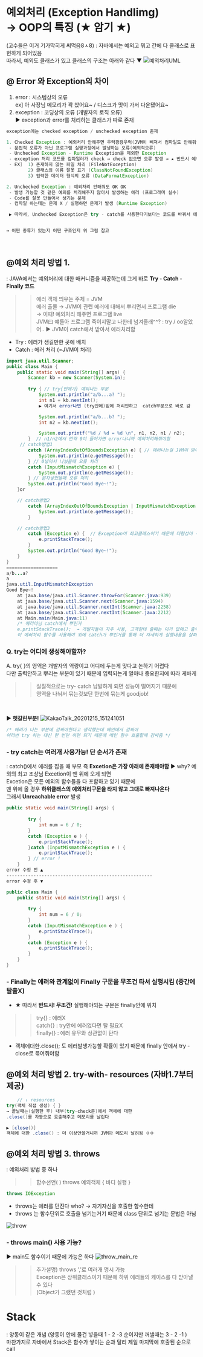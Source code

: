 # 예외처리 (Exception Handlimg) <br> → OOP의 특징 (★ 암기 ★)
(고수들은 이거 기가막히게 써먹음8ㅅ8)
: 자바에서는 예외고 뭐고 간에 다 클래스로 표현하게 되어있음 <br>
따라서, 예외도 클래스가 있고 클래스의 구조는 아래와 같다 ▼
![예외처리UML](https://user-images.githubusercontent.com/74290204/102187064-da489980-3ef6-11eb-9ebd-92b2deb58829.png)
## @ Error 와 Exception의 차이
1. error : 시스템상의 오류 <br>
ex] 아 사장님 메모리가 꽉 찼어요~ / 디스크가 맛이 가서 다운됐어요~
2. exception : 코딩상의 오류 (개발자의 로직 오류) <br>
▶ exception과 error를 처리하는 클래스가 따로 존재
```java
exception에는 checked exception / unchecked exception 존재 

1. Checked Exception : 예외처리 안해주면 우럭광광우럭(JVM이 삐져서 컴파일도 안해줘ㅠ)
 - 문법적 오류가 아닌 프로그램 실행과정에서 발생하는 오류(예외적오류)
 - Unchecked Exception - Runtime Exception을 제외한 Exception 
 - exception 처리 코드를 컴파일러가 check → check 없으면 오류 발생 → ★ 반드시 예외처리 해줘야함!! 
 - EX]  1) 존재하지 않는 파일 처리 (FileNotException)
        2) 클래스의 이름 잘못 표기 (ClassNotFoundException)
        3) 입력한 데이터 형식의 오류 (DataFormatException)

2. Unchecked Exception : 예외처리 안해줘도 OK OK
 - 발생 가능할 것 같은 예외를 처리해주지 않아서 발생하는 에러 (프로그래머 실수)
 - Code를 잘못 만들어서 생기는 문제
 - 컴파일 하는데는 문제 X / 실행하면 문제가 발생 (Runtime Exception)

 ▶ 따라서, Unchecked Exception은 try - catch를 사용한다기보다는 코드를 바꿔서 에러 수정하는게 더 적절!


→ 어떤 종류가 있는지 어떤 구조인지 위 그림 참고
```
<br>

## @예외 처리 방법 1.
: JAVA에서는 예외처리에 대한 매커니즘을 제공하는데 그게 바로 **Try - Catch - Finally 코드**
>> 에러 객체 띄우는 주체 = JVM <br>
에러 출몰 → JVM이 관련 에러에 대해서 뿌리면서 프로그램 die <br> 
→ 이때! 예외처리 해주면 프로그램 live  <br>
JVM曰 얘들아 프로그램 죽이지말고 나한테 넘겨줄래^^? : try / oo알았어.. ▶ JVM이 catch에서 받아서 에러처리함
- Try : 에러가 생길만한 곳에 배치
- Catch : 에러 처리 (=JVM이 처리)
```java
import java.util.Scanner;
public class Main {
	public static void main(String[] args) {
		Scanner kb = new Scanner(System.in);
	
		try { // try{안에가} 예외나는 부분
			System.out.println("a/b...a? ");
			int n1 = kb.nextInt();  
            ▶ 여기서 error나면 (try안에)밑에 처리안하고  catch부분으로 바로 감 

			System.out.println("a/b...b? ");
			int n2 = kb.nextInt();

			System.out.printf("%d / %d = %d \n", n1, n2, n1 / n2);
		}  // n1/n2에서 만약 0이 들어가면 error나니까 예외처리해줘야함
     // catch방법1    
		catch (ArrayIndexOutOfBoundsException e) { // 에러나는걸 JVM이 받아서 처리해주는 부분
			System.out.println(e.getMessage());  
		} // 0넣어서 나눴을때 오류 처리
		catch (InputMismatchException e) { 
			System.out.println(e.getMessage());  
		} // 문자넣었을때 오류 처리
		System.out.println("Good Bye~!");
	}or

    // catch방법2
		catch (ArrayIndexOutOfBoundsException | InputMismatchException e) {  // | 는 or 
			System.out.println(e.getMessage());  
		}

	// catch방법3
		catch (Exception e) {  // Exception이 최고클래스이기 때문에 다형성이 적용되서 가능한것 
			e.printStackTrace();   
		}  
		System.out.println("Good Bye~!");
	}
}
===================
a/b...a? 
a
java.util.InputMismatchException
Good Bye~!
	at java.base/java.util.Scanner.throwFor(Scanner.java:939)
	at java.base/java.util.Scanner.next(Scanner.java:1594)
	at java.base/java.util.Scanner.nextInt(Scanner.java:2258)
	at java.base/java.util.Scanner.nextInt(Scanner.java:2212)
	at Main.main(Main.java:11)  
    /* 에러아님 catch에서 뿌린거 
    e.printStackTrace();  → 개발자들이 자주 사용, 고객한테 줄때는 이거 없애고 출력("에러가 없습니다")해줘야함 고객이뭘알앜ㅋㅋㅋㅋ(개발자확인용이라그럼)
    이 에러처리 함수를 사용해야 위에 catch가 뿌린거를 통해 더 자세하게 실행내용을 살펴볼 수 있기 때문! */
```
### Q. try는 어디에 생성해야할까?
A. try{ }의 영역은 개발자의 역량이고 어디에 두는게 맞다고 논하기 어렵다 <br> 다만 출력안하고 뿌리는 부분이 있기 때문에 입력되는게 얼마나 중요한지에 따라 케바케 <br>
>> 실질적으로는 try- catch 남발하게 되면 성능이 떨어지기 때문에 <br> 영역을 나눠서 묶는것보단 한번에 묶는게 goodjob!

<br>

▶ **헷갈린부분!**
![KakaoTalk_20201215_151241051](https://user-images.githubusercontent.com/74290204/102216550-a7b29700-3f1e-11eb-9cbb-32b25c203ede.png)

```java
/* 에러가 나는 부분에 감싸야한다고 생각했는데 메인에서 감싸야 
여러번 try 하는 대신 한 번만 하면 되기 때문에 메인 함수 호출할때 감싸줌 */
```
### - try catch는 여러개 사용가능! 단 순서가 존재
: catch()에서 에러를 잡을 때 부모 즉 **Excetion은 가장 아래에 존재해야함** 
▶ why? 예외의 최고 조상님 Excetion이 맨 위에 오게 되면 <br> Excetion은 모든 예외의 함수들을 다 포함하고 있기 때문에 <br>
맨 위에 올 경우 **하위클래스의 예외처리구문을 타지 않고 그대로 빠져나온다** <br>
그래서 **Unreachable error** 발생 
```java
public static void main(String[] args) {
		
		try {
			int num = 6 / 0;
		}
		catch (Exception e ) {
			e.printStackTrace();
		}catch (InputMismatchException e ) {
			e.printStackTrace();
		} // error ! 
	}
error 수정 전 ▲
------------------------------------------------------
error 수정 후 ▼

public class Main {
	public static void main(String[] args) {
		
		try {
			int num = 6 / 0;
		}
		catch (InputMismatchException e ) {
			e.printStackTrace();
		} 
		catch (Exception e ) {
			e.printStackTrace();
		}
	}
}
```
### - Finally는 에러와 관계없이 Finally 구문을 무조건 타서 실행시킴 (중간에 탈출X)
- ★ 따라서 **반드시! 무조건!** 실행해야되는 구문은 finally안에 위치
>> try{} : 에러X <br>
catch{} : try안에 에러없다면 탈 필요X<br>
finally{} : 에러 유무와 상관없이 탄다

   - 객체에대한.close(); 도 에러발생가능할 확률이 있기 때문에 finally 안에서 try - close로 묶어줘야함


## @예외 처리 방법 2. try-with- resources (자바1.7부터 제공) 
```java
	// ↓ resources
try(객체 직접 생성) { } 
→ 끝날때는(실행한 후) 내부(try-check문)에서 객체에 대한 
.close()를 자동으로 호출해주고 메모리를 날린다

▶ [close()]
객체에 대한 .close() : 더 이상안쓸거니까 JVM아 메모리 날려됨 ㅇㅇ
```

## @예외 처리 방법 3. throws
: 예외처리 방법 중 하나
>> 함수선언( ) throws 예외객체 { 바디 실행 }
```java
throws IOException 
```
- throws는 에러를 던진다 who? → 자기자신을 호출한 함수한테
- throws 는 함수단위로 호출을 넘기는거기 때문에 class 단위로 넘기는 문법은 아님

![throw](https://user-images.githubusercontent.com/74290204/102306314-4b468a80-3fa5-11eb-939d-7dec7d56f6d1.PNG)

### - throws main() 사용 가능?
▶ main도 함수이기 때문에 가능은 하다 
![throw_main_re](https://user-images.githubusercontent.com/74290204/102306286-3cf86e80-3fa5-11eb-8d9d-b95f30dd9ad4.PNG)

>> 추가설명) throws ','로 여러개 명시 가능 <br>
Exception은 상위클래스이기 때문에 하위 에러들의 케이스를 다 받아낼 수 있다 <br>
(Object가 그랬던 것처럼 )

# Stack 
: 양동이 같은 개념 (양동이 안에 물건 넣을때 1 - 2 -3 순이지만 꺼낼때는 3 - 2 -1 ) <br>
마찬가지로 자바에서 Stack은 함수가 쌓이는 순과 달리 제일 마지막에 호출된 순으로 call
